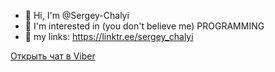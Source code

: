 - 👋 Hi, I'm @Sergey-Chalyi
- 👀 I'm interested in (you don't believe me) PROGRAMMING
- 🔗 my links: https://linktr.ee/sergey_chalyi

[Открыть чат в Viber](viber://chat?number=+380983400340)<!---
Sergey-Chalyi/Sergey-Chalyi is a ✨ special ✨ repository because its `README.md` (this file) appears on your GitHub profile.
You can click the Preview link to see your changes.
--->

